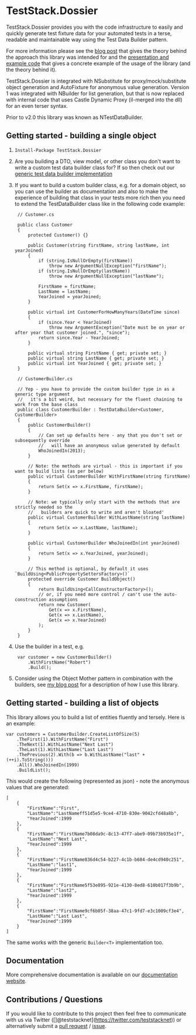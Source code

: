 # TestStack.Dossier

TestStack.Dossier provides you with the code infrastructure to easily and quickly generate test fixture data for your automated tests in a terse, readable and maintainable way using the Test Data Builder pattern.

For more information please see the [blog post](http://robdmoore.id.au/blog/2013/05/26/test-data-generation-the-right-way-object-mother-test-data-builders-nsubstitute-nbuilder/) that gives the theory behind the approach this library was intended for and the [presentation and example code](https://github.com/robdmoore/TestFixtureDataGenerationPresentation) that gives a concrete example of the usage of the library (and the theory behind it).

TestStack.Dossier is integrated with NSubstitute for proxy/mock/substitute object generation and AutoFixture for anonymous value generation. Version 1 was integrated with NBuilder for list generation, but that is now replaced with internal code that uses Castle Dynamic Proxy (il-merged into the dll) for an even terser syntax.

Prior to v2.0 this library was known as NTestDataBuilder.

## Getting started - building a single object

1. `Install-Package TestStack.Dossier`

2. Are you building a DTO, view model, or other class you don't want to write a custom
    test data builder class for? If so then check out our [generic test data builder implementation](http://dossier.teststack.net/v1.0/docs/create-object-without-requiring-custom-builder-cla)

3. If you want to build a custom builder class, e.g. for a domain object, so you can use the builder
    as documentation and also to make the experience of building that class in your tests more rich
    then you need to extend the TestDataBuilder class like in the following code example:

        // Customer.cs
        
        public class Customer
        {
            protected Customer() {}
        
            public Customer(string firstName, string lastName, int yearJoined)
            {
                if (string.IsNullOrEmpty(firstName))
                    throw new ArgumentNullException("firstName");
                if (string.IsNullOrEmpty(lastName))
                    throw new ArgumentNullException("lastName");
        
                FirstName = firstName;
                LastName = lastName;
                YearJoined = yearJoined;
            }
        
            public virtual int CustomerForHowManyYears(DateTime since)
            {
                if (since.Year < YearJoined)
                    throw new ArgumentException("Date must be on year or after year that customer joined.", "since");
                return since.Year - YearJoined;
            }
        
            public virtual string FirstName { get; private set; }
            public virtual string LastName { get; private set; }
            public virtual int YearJoined { get; private set; }
        }
        
        // CustomerBuilder.cs
        
        // Yep - you have to provide the custom builder type in as a generic type argument
        //   it's a bit weird, but necessary for the fluent chaining to work from the base class
        public class CustomerBuilder : TestDataBuilder<Customer, CustomerBuilder>
        {
            public CustomerBuilder()
            {
                // Can set up defaults here - any that you don't set or subsequently override
                //   will have an anonymous value generated by default
                WhoJoinedIn(2013);
            }
        
            // Note: the methods are virtual - this is important if you want to build lists (as per below)
            public virtual CustomerBuilder WithFirstName(string firstName)
            {
                return Set(x => x.FirstName, firstName);
            }
        
            // Note: we typically only start with the methods that are strictly needed so the
            //   builders are quick to write and aren't bloated'
            public virtual CustomerBuilder WithLastName(string lastName)
            {
                return Set(x => x.LastName, lastName);
            }
        
            public virtual CustomerBuilder WhoJoinedIn(int yearJoined)
            {
                return Set(x => x.YearJoined, yearJoined);
            }
        
            // This method is optional, by default it uses `BuildUsing<PublicPropertySettersFactory>()`
            protected override Customer BuildObject()
            {
                return BuildUsing<CallConstructorFactory>();
                // or, if you need more control / can't use the auto-construction assumptions
                return new Customer(
                    Get(x => x.FirstName),
                    Get(x => x.LastName),
                    Get(x => x.YearJoined)
                );
            }
        }

4. Use the builder in a test, e.g.

		var customer = new CustomerBuilder()
			.WithFirstName("Robert")
			.Build();

5. Consider using the Object Mother pattern in combination with the builders, see [my blog post](http://robdmoore.id.au/blog/2013/05/26/test-data-generation-the-right-way-object-mother-test-data-builders-nsubstitute-nbuilder/) for a description of how I use this library.

## Getting started - building a list of objects

This library allows you to build a list of entities fluently and tersely. Here is an example:

    var customers = CustomerBuilder.CreateListOfSize(5)
        .TheFirst(1).WithFirstName("First")
        .TheNext(1).WithLastName("Next Last")
        .TheLast(1).WithLastName("Last Last")
        .ThePrevious(2).With(b => b.WithLastName("last" + (++i).ToString()))
        .All().WhoJoinedIn(1999)
        .BuildList();

This would create the following (represented as json) - note the anonymous values that are generated:

	[
	    {
	        "FirstName":"First",
	        "LastName":"LastNameff51d5e5-9ce4-4710-830e-9042cfd48a8b",
	        "YearJoined":1999
	    },
	    {
	        "FirstName":"FirstName7b08da9c-8c13-47f7-abe9-09b73b935e1f",
	        "LastName":"Next Last",
	        "YearJoined":1999
	    },
	    {
	        "FirstName":"FirstName836d4c54-b227-4c1b-b684-de4cd940c251",
	        "LastName":"last1",
	        "YearJoined":1999
	    },
	    {
	        "FirstName":"FirstName5f53e895-921e-4130-8ed8-610b017f3b9b",
	        "LastName":"last2",
	        "YearJoined":1999
	    },
	    {
	        "FirstName":"FirstName9cf6b05f-38aa-47c1-9fd7-e3c1009cf3e4",
	        "LastName":"Last Last",
	        "YearJoined":1999
	    }
	]


The same works with the generic `Builder<T>` implementation too.

## Documentation

More comprehensive documentation is available on our [documentation website](http://dossier.teststack.net/).

## Contributions / Questions

If you would like to contribute to this project then feel free to communicate with us via Twitter ([]@teststacknet](https://twitter.com/teststacknet)) or alternatively submit a [pull request](https://github.com/TestStack/TestStack.Dossier/compare/) / [issue](https://github.com/TestStack/TestStack.Dossier/issues/new).
